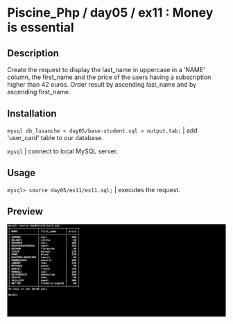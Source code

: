 # Piscine_Php / day05 / ex11 : Money is essential

## Description
Create the request to display the last_name in uppercase in a ’NAME’ column, the first_name and the price of the users having a subscription higher than 42 euros. Order result by ascending last_name and by ascending first_name.

## Installation
`mysql db_lusanche < day05/base-student.sql > output.tab;` | add 'user_card' table to our database.

`mysql` | connect to local MySQL server.

## Usage
`mysql> source day05/ex11/ex11.sql;` | executes the request.

## Preview
<img src="../../resources/images/money.png" width="1200">
